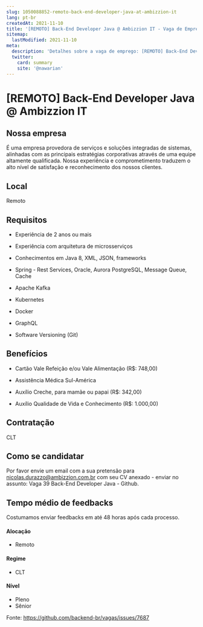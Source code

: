 ```yaml
---
slug: 1050088852-remoto-back-end-developer-java-at-ambizzion-it
lang: pt-br
createdAt: 2021-11-10
title: '[REMOTO] Back-End Developer Java @ Ambizzion IT - Vaga de Emprego'
sitemap:
  lastModified: 2021-11-10
meta:
  description: 'Detalhes sobre a vaga de emprego: [REMOTO] Back-End Developer Java @ Ambizzion IT'
  twitter:
    card: summary
    site: '@nawarian'
---
```


# [REMOTO] Back-End Developer Java @ Ambizzion IT

## Nossa empresa

É uma empresa provedora de serviços e soluções integradas de sistemas, alinhadas com as principais estratégias corporativas através de uma equipe altamente qualificada. Nossa experiência e comprometimento traduzem o alto nível de satisfação e reconhecimento dos nossos clientes.

## Local

Remoto 

## Requisitos

- Experiência de 2 anos ou mais

- Experiência com arquitetura de microsserviços

- Conhecimentos em Java 8, XML, JSON, frameworks

- Spring - Rest Services, Oracle, Aurora PostgreSQL, Message Queue, Cache

- Apache Kafka

- Kubernetes

- Docker

- GraphQL

- Software Versioning (Git)


## Benefícios

- Cartão Vale Refeição e/ou Vale Alimentação (R$: 748,00)

- Assistência Médica Sul-América

- Auxílio Creche, para mamãe ou papai (R$: 342,00)

- Auxílio Qualidade de Vida e Conhecimento (R$: 1.000,00)


## Contratação

CLT 

## Como se candidatar

Por favor envie um email com a sua pretensão para nicolas.durazzo@ambizzion.com.br com seu CV anexado - enviar no assunto:
Vaga 39 Back-End Developer Java - Github.

## Tempo médio de feedbacks

Costumamos enviar feedbacks em até 48 horas após cada processo.


#### Alocação
- Remoto

#### Regime
- CLT

#### Nível
- Pleno
- Sênior



Fonte: https://github.com/backend-br/vagas/issues/7687